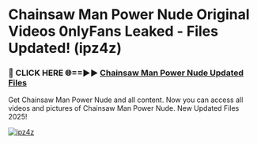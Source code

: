 # Chainsaw Man Power Nude Original Videos 0nlyFans Leaked - Files Updated! (ipz4z)

<h3>🔴 CLICK HERE 🌐==►► <a href="https://tinyurl.com/yrmya6cz" rel="nofollow">Chainsaw Man Power Nude Updated Files</a></h3>

Get Chainsaw Man Power Nude and all content. Now you can access all videos and pictures of Chainsaw Man Power Nude. New Updated Files 2025!

[![ipz4z](https://i.imgur.com/FMdXYCs.gif)](https://tinyurl.com/yrmya6cz)
